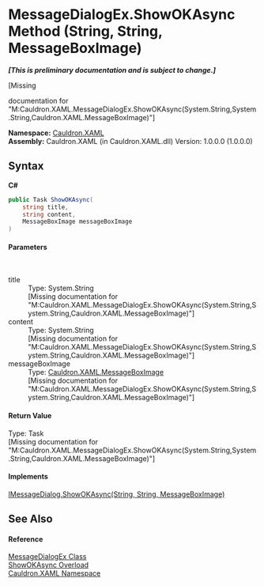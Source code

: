 # MessageDialogEx.ShowOKAsync Method (String, String, MessageBoxImage)
 _**\[This is preliminary documentation and is subject to change.\]**_

\[Missing <summary> documentation for "M:Cauldron.XAML.MessageDialogEx.ShowOKAsync(System.String,System.String,Cauldron.XAML.MessageBoxImage)"\]

**Namespace:**&nbsp;<a href="N_Cauldron_XAML">Cauldron.XAML</a><br />**Assembly:**&nbsp;Cauldron.XAML (in Cauldron.XAML.dll) Version: 1.0.0.0 (1.0.0.0)

## Syntax

**C#**<br />
``` C#
public Task ShowOKAsync(
	string title,
	string content,
	MessageBoxImage messageBoxImage
)
```


#### Parameters
&nbsp;<dl><dt>title</dt><dd>Type: System.String<br />\[Missing <param name="title"/> documentation for "M:Cauldron.XAML.MessageDialogEx.ShowOKAsync(System.String,System.String,Cauldron.XAML.MessageBoxImage)"\]</dd><dt>content</dt><dd>Type: System.String<br />\[Missing <param name="content"/> documentation for "M:Cauldron.XAML.MessageDialogEx.ShowOKAsync(System.String,System.String,Cauldron.XAML.MessageBoxImage)"\]</dd><dt>messageBoxImage</dt><dd>Type: <a href="T_Cauldron_XAML_MessageBoxImage">Cauldron.XAML.MessageBoxImage</a><br />\[Missing <param name="messageBoxImage"/> documentation for "M:Cauldron.XAML.MessageDialogEx.ShowOKAsync(System.String,System.String,Cauldron.XAML.MessageBoxImage)"\]</dd></dl>

#### Return Value
Type: Task<br />\[Missing <returns> documentation for "M:Cauldron.XAML.MessageDialogEx.ShowOKAsync(System.String,System.String,Cauldron.XAML.MessageBoxImage)"\]

#### Implements
<a href="M_Cauldron_XAML_IMessageDialog_ShowOKAsync_2">IMessageDialog.ShowOKAsync(String, String, MessageBoxImage)</a><br />

## See Also


#### Reference
<a href="T_Cauldron_XAML_MessageDialogEx">MessageDialogEx Class</a><br /><a href="Overload_Cauldron_XAML_MessageDialogEx_ShowOKAsync">ShowOKAsync Overload</a><br /><a href="N_Cauldron_XAML">Cauldron.XAML Namespace</a><br />